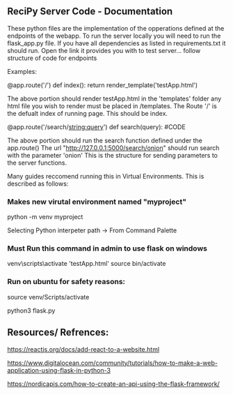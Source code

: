 ## ReciPy Server Code - Documentation

These python files are the implementation of the opperations defined at the endpoints of the webapp.
To run the server locally you will need to run the flask_app.py file. If you have all dependencies as
listed in requirements.txt it should run. Open the link it provides you with to test server... follow structure of
code for endpoints

Examples:

@app.route('/')
def index():
   return render_template('testApp.html')

The above portion should render testApp.html in the 'templates' folder
any html file you wish to render must be placed in /templates. The Route '/'
is the defualt index of running page. This should be index.

@app.route('/search/<string:query>')
def search(query):
  #CODE

The above portion should run the search function defined under the app.route()
The url "http://127.0.0.1:5000/search/onion" should run search with the parameter 'onion'
This is the structure for sending parameters to the server functions.

Many guides reccomend running this in Virtual Environments. This is described as follows:
### Makes new virutal environment named "myproject"  
python -m venv myproject

Selecting Python interpeter path -> From Command Palette

### Must Run this command in admin to use flask on windows
venv\scripts\activate 
'testApp.html' source bin/activate

### Run on ubuntu for safety reasons: 
source venv/Scripts/activate

python3 flask.py

## Resources/ Refrences:
https://reactjs.org/docs/add-react-to-a-website.html

https://www.digitalocean.com/community/tutorials/how-to-make-a-web-application-using-flask-in-python-3

https://nordicapis.com/how-to-create-an-api-using-the-flask-framework/


